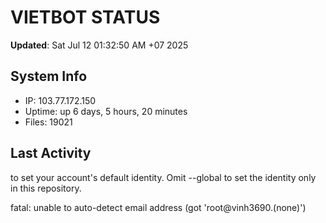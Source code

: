 # VIETBOT STATUS
**Updated**: Sat Jul 12 01:32:50 AM +07 2025

## System Info
- IP: 103.77.172.150
- Uptime: up 6 days, 5 hours, 20 minutes
- Files: 19021

## Last Activity

to set your account's default identity.
Omit --global to set the identity only in this repository.

fatal: unable to auto-detect email address (got 'root@vinh3690.(none)')
